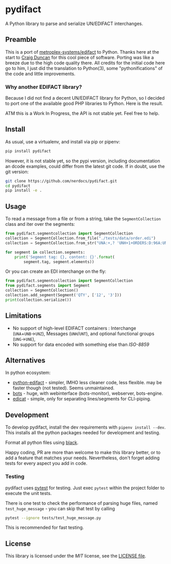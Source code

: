 # pydifact

A Python library to parse and serialize UN/EDIFACT interchanges.

## Preamble

This is a port of [metroplex-systems/edifact](https://github.com/metroplex-systems/edifact) to Python. Thanks here at the start to [Craig Duncan](https://github.com/duncan3dc) for this cool piece of software. Porting was like a breeze due to the high code quality there. All credits for the initial code here go to him, I just did the translation to Python(3), some "pythonifications" of the code and little improvements.

### Why another EDIFACT library?

Because I did not find a decent UN/EDIFACT library for Python, so I decided to port one of the available good PHP libraries to Python. Here is the result.

ATM this is a Work In Progress, the API is not stable yet.
Feel free to help.

## Install

As usual, use a virtualenv, and install via pip or pipenv:

```bash
pip install pydifact
```

However, it is not stable yet, so the pypi version, including documentation an dcode examples, could differ from the latest git code. If in doubt, use the git version:
```bash
git clone https://github.com/nerdocs/pydifact.git
cd pydifact
pip install -e .
```


## Usage

To read a message from a file or from a string, take the `SegmentCollection` class and
iter over the segments:

```python
from pydifact.segmentcollection import SegmentCollection
collection = SegmentCollection.from_file("./tests/data/order.edi")
collection = SegmentCollection.from_str("UNA:+,? 'UNH+1+ORDERS:D:96A:UN:EAN008'")

for segment in collection.segments:
    print('Segment tag: {}, content: {}'.format(
        segment.tag, segment.elements))
```

Or you can create an EDI interchange on the fly:

```python
from pydifact.segmentcollection import SegmentCollection
from pydifact.segments import Segment
collection = SegmentCollection()
collection.add_segment(Segment('QTY', ['12', '3']))
print(collection.serialize())
```

## Limitations

- No support of high-level EDIFACT containers : Interchange (`UNA`+`UNB`→`UNZ`), Messages (`UNH`/`UNT`), and optional functional groups (`UNG`→`UNE`),
- No support for data encoded with something else than *ISO-8859*

## Alternatives

In python ecosystem:

- [python-edifact](https://github.com/FriedrichK/python-edifact) - simpler, IMHO less cleaner code, less flexible. may be faster though (not tested). Seems unmaintained.
- [bots](https://github.com/bots-edi/bots) - huge, with webinterface (bots-monitor), webserver, bots-engine.
- [edicat](https://github.com/notpeter/edicat) - simple, only for separating lines/segments for CLI-piping.


## Development

To develop pydifact, install the dev requirements with `pipenv install --dev`. This installs all the python packages needed for development and testing.

Format all python files using [black](https://black.readthedocs.io).

Happy coding, PR are more than welcome to make this library better, or to add a feature that matches your needs. Nevertheless, don't forget adding tests for every aspect you add in code.

### Testing

pydifact uses [pytest](http://pytest.org) for testing.
Just exec `pytest` within the project folder to execute the unit tests.

There is one test to check the performance of parsing huge files, named `test_huge_message` - you can skip that test by calling

```bash
pytest --ignore tests/test_huge_message.py
```
This is recommended for fast testing.


## License

This library is licensed under the
*MIT* license, see the
[LICENSE file](LICENSE).
